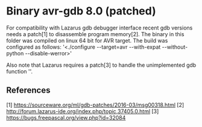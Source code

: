 # Binary avr-gdb 8.0 (patched)
For compatibility with Lazarus gdb debugger interface recent gdb versions needs a patch[1] to disassemble program memory[2]. The binary in this folder was compiled on linux 64 bit for AVR target.  The build was configured as follows: '<./configure --target=avr --with-expat --without-python --disable-werror>'

Also note that Lazarus requires a patch[3] to handle the unimplemented gdb function '<info PID>'.

## References
[1] https://sourceware.org/ml/gdb-patches/2016-03/msg00318.html
[2] http://forum.lazarus-ide.org/index.php/topic,37405.0.html
[3] https://bugs.freepascal.org/view.php?id=32084
